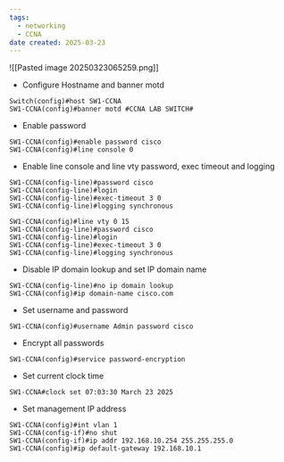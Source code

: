 ```yaml
---
tags:
  - networking
  - CCNA
date created: 2025-03-23
---
```


 
![[Pasted image 20250323065259.png]]

- Configure Hostname and banner motd
```
Switch(config)#host SW1-CCNA
SW1-CCNA(config)#banner motd #CCNA LAB SWITCH#
```

-  Enable password
```
SW1-CCNA(config)#enable password cisco
SW1-CCNA(config)#line console 0
```

- Enable line console and line vty password, exec timeout and logging
```
SW1-CCNA(config-line)#password cisco
SW1-CCNA(config-line)#login
SW1-CCNA(config-line)#exec-timeout 3 0
SW1-CCNA(config-line)#logging synchronous

SW1-CCNA(config)#line vty 0 15
SW1-CCNA(config-line)#password cisco
SW1-CCNA(config-line)#login
SW1-CCNA(config-line)#exec-timeout 3 0
SW1-CCNA(config-line)#logging synchronous
```

- Disable IP domain lookup and set IP domain name
```
SW1-CCNA(config-line)#no ip domain lookup
SW1-CCNA(config)#ip domain-name cisco.com
```

- Set username and password
```
SW1-CCNA(config)#username Admin password cisco
```

- Encrypt all passwords
```
SW1-CCNA(config)#service password-encryption
```

- Set current clock time
```
SW1-CCNA#clock set 07:03:30 March 23 2025
```

- Set management IP address
```
SW1-CCNA(config)#int vlan 1
SW1-CCNA(config-if)#no shut
SW1-CCNA(config-if)#ip addr 192.168.10.254 255.255.255.0
SW1-CCNA(config)#ip default-gateway 192.168.10.1
```



